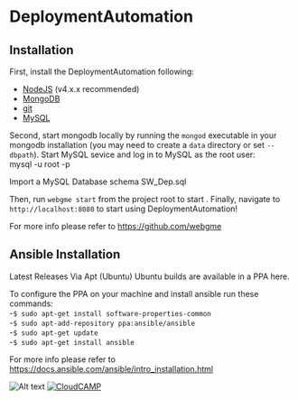 # DeploymentAutomation
## Installation

First, install the DeploymentAutomation following:
- [NodeJS](https://nodejs.org/en/) (v4.x.x recommended)
- [MongoDB](https://www.mongodb.com/)
- [git](https://github.com/git)
- [MySQL](https://www.mysql.com/)

Second, start mongodb locally by running the `mongod` executable in your mongodb installation (you may need to create a `data` directory or set `--dbpath`).
Start MySQL sevice and log in to MySQL as the root user: <br>
mysql -u root -p<br>

Import a MySQL Database schema
SW_Dep.sql

Then, run `webgme start` from the project root to start . Finally, navigate to `http://localhost:8080` to start using DeploymentAutomation!

For more info please refer to https://github.com/webgme


## Ansible Installation

Latest Releases Via Apt (Ubuntu)
Ubuntu builds are available in a PPA here.

To configure the PPA on your machine and install ansible run these commands:<br>
 -`$ sudo apt-get install software-properties-common`<br>
  -`$ sudo apt-add-repository ppa:ansible/ansible`<br>
 -`$ sudo apt-get update`<br>
 -`$ sudo apt-get install ansible`<br>


For more info please refer to https://docs.ansible.com/ansible/intro_installation.html

![Alt text](CloudCAMP.png)
[![CloudCAMP](https://www.google.com/url?sa=i&rct=j&q=&esrc=s&source=images&cd=&cad=rja&uact=8&ved=2ahUKEwjPuuPUg4vcAhVxdt8KHZtODjsQjRx6BAgBEAU&url=https%3A%2F%2Fwww.freepnglogos.com%2Flogos%2Fyoutube-logo-png&psig=AOvVaw0fHT53vhhWO6dfH1bK7FXH&ust=1530985517768718)](https://youtu.be/Dc8rfNQIo3k "CloudCAMP")
